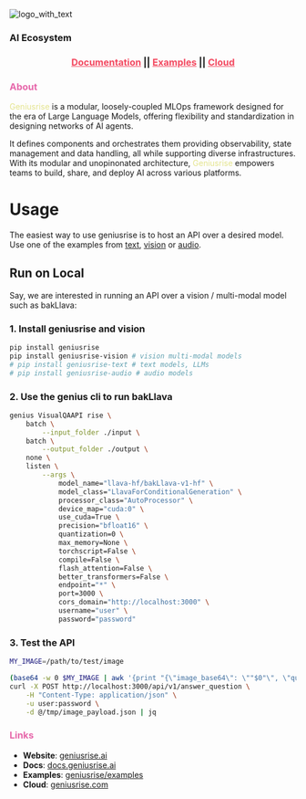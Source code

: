 ![logo_with_text](https://github.com/geniusrise/.github/assets/144122/2f8e51ee-0fcd-4f74-90fd-97301ef7943d)

### AI Ecosystem

<h3 align="center">
  <a style="color:#f34960" href="https://docs.geniusrise.ai">Documentation</a>
  ||
  <a style="color:#f34960" href="https://github.com/geniusrise/examples">Examples</a>
  ||
  <a style="color:#f34960" href="https://geniusrise.com">Cloud</a>
</h3>

### <span style="color:#e667aa">About</span>

<span style="color:#e4e48c">Geniusrise</span> is a modular, loosely-coupled
MLOps framework designed for the era of Large Language Models,
offering flexibility and standardization in designing networks of
AI agents.

It defines components and orchestrates them providing observability, state management and data handling,
all while supporting diverse infrastructures. With its modular and unopinonated architecture,
<span style="color:#e4e48c">Geniusrise</span> empowers teams to build, share,
and deploy AI across various platforms.

# Usage

The easiest way to use geniusrise is to host an API over a desired model.
Use one of the examples from [text](https://github.com/geniusrise/examples/tree/master/cli/api/text), [vision](https://github.com/geniusrise/examples/tree/master/cli/api/vision) or [audio](https://github.com/geniusrise/examples/tree/master/cli/api/audio).

## Run on Local

Say, we are interested in running an API over a vision / multi-modal model such as bakLlava:

### 1. Install geniusrise and vision

```bash
pip install geniusrise
pip install geniusrise-vision # vision multi-modal models
# pip install geniusrise-text # text models, LLMs
# pip install geniusrise-audio # audio models
```

### 2. Use the genius cli to run bakLlava

```bash
genius VisualQAAPI rise \
    batch \
        --input_folder ./input \
    batch \
        --output_folder ./output \
    none \
    listen \
        --args \
            model_name="llava-hf/bakLlava-v1-hf" \
            model_class="LlavaForConditionalGeneration" \
            processor_class="AutoProcessor" \
            device_map="cuda:0" \
            use_cuda=True \
            precision="bfloat16" \
            quantization=0 \
            max_memory=None \
            torchscript=False \
            compile=False \
            flash_attention=False \
            better_transformers=False \
            endpoint="*" \
            port=3000 \
            cors_domain="http://localhost:3000" \
            username="user" \
            password="password"
```

### 3. Test the API

```bash
MY_IMAGE=/path/to/test/image

(base64 -w 0 $MY_IMAGE | awk '{print "{\"image_base64\": \""$0"\", \"question\": \"<image>\nUSER: Whats the content of the image?\nASSISTANT:\", \"do_sample\": false, \"max_new_tokens\": 128}"}' > /tmp/image_payload.json)
curl -X POST http://localhost:3000/api/v1/answer_question \
    -H "Content-Type: application/json" \
    -u user:password \
    -d @/tmp/image_payload.json | jq
```

### <span style="color:#e667aa">Links</span>

- **Website**: [geniusrise.ai](https://geniusrise.ai)
- **Docs**: [docs.geniusrise.ai](https://docs.geniusrise.ai)
- **Examples**: [geniusrise/examples](https://github.com/geniusrise/examples)
- **Cloud**: [geniusrise.com](https://geniusrise.com)

